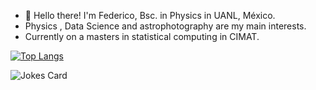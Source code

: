 - 👋 Hello there! I'm Federico, Bsc. in Physics in UANL, México.
- Physics , Data Science and astrophotography are my main interests.
- Currently on a masters in statistical computing in CIMAT.
<p align="center">
  
[![Top Langs](https://github-readme-stats.vercel.app/api/top-langs/?username=fedess99&layout=compact&size_weight=0&count_weight=1)](https://github.com/anuraghazra/github-readme-stats)

</p>

<p align="center">

![Jokes Card](https://readme-jokes.vercel.app/api)

</p>

<!---
FedeSS99/FedeSS99 is a ✨ special ✨ repository because its `README.md` (this file) appears on your GitHub profile.
You can click the Preview link to take a look at your changes.
--->
